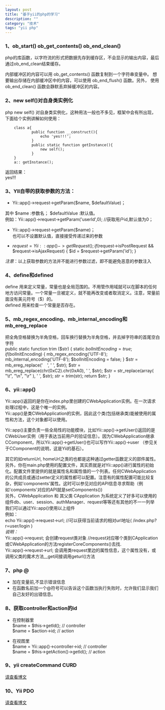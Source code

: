 ```yaml
---
layout: post
title: "基于yii的php的学习"
description: ""
category: "技术" 
tags: "yii php" 
---
```


### 1、ob_start() ob_get_contents() ob_end_clean()   
php的库函数，以字符流的形式把数据先存到缓存区，不会显示的输出内容，最后通过ob_end_clean结束缓存。    


内部缓冲区的内容可以用 ob_get_contents() 函数复制到一个字符串变量中。 想要输出存储在内部缓冲区中的内容，可以使用 ob_end_flush() 函数。另外， 使用 ob_end_clean() 函数会静默丢弃掉缓冲区的内容。    

 

### 2、new self()对自身类实例化     
php  new self() 对自身类实例化，这种用法一般也不多见，框架中会有所出现，下面给个实例讲解如何使用：   



		class a{
				public function __construct(){
					echo 'yes!!!';
				}
				public static function getInstance(){
					new self();
				}
		}    
		a:: getInstance();    



返回结果：   
			yes!!!




### 3、YII自带的获取参数的方法：     
- Yii::app()->request->getParam($name, $defaultValue)；     


其中 $name :参数名； $defaultValue :默认值。    
例如：Yii::app()->request->getParam('userId',0); //获取用户id,默认值为0；      
- Yii::app()->request->getParam($name)；     
也可以不设置默认值，直接接受传递过来的参数    

- $request = Yii::app()->getRequest();     
		if ($request->isPostRequest && $request->isAjaxRequest) {
   		   $id = $request->getParam('id');
   	}    



*注意*：以上获取参数的方法并不能进行参数过滤，即不能避免恶意的参数注入     

### 4、define和defined    
define 用来定义常量，常量也是全局范围的。不用管作用域就可以在脚本的任何地方访问常量。一个常量一旦被定义，就不能再改变或者取消定义。注意，常量前面没有美元符号（$）的。     
defined 用来检查一个常量是否存在。   

 

### 5、mb_regex_encoding、mb_internal_encoding和mb_ereg_replace     
把全角空格替换为半角空格，回车换行替换为半角空格，并去掉字符串的首尾空白字符      
		public static function trim ($str)
				{
					static $bolInitEncoding = true;
					if ($bolInitEncoding) {
            mb_regex_encoding('UTF-8');
            mb_internal_encoding('UTF-8');
            $bolInitEncoding = false;
        	}
        $str = mb_ereg_replace('　', ' ', $str);
        $str = mb_ereg_replace(chr(0xC2).chr(0xA0), ' ', $str);
        $str = str_replace(array(
            "\t",
            "\n",
            "\r"
        ), ' ', $str);
        $str = trim($str);
        return $str;
    }    




### 6、yii::app()    
Yii::app()返回的是你在index.php里创建的CWebApplication实例。在一次请求处理过程中，这是个唯一的实例。      
Yii::app()是类CWebApplication的实例，因此这个类(包括继承类)能被使用的属性和方法，这个对象都可以使用。     

Yii::app()主要负责一些全局性的功能模块，比如Yii::app()->getUser()返回的是CWebUser实例（用于表达当前用户的验证信息）。因为CWebApplication继承CComponent，所以Yii::app()->getUser()也可以写作Yii::app()->user （参见关于CComponent的说明，这是Yii的基石）。       

其它的如returnUrl, homeUrl之类的也都是这种通过getter函数定义的部件属性。另外，你在main.php使用的配置文件，其实质就是对Yii::app()进行属性的初始化。配置文件里提供的就是属性名和属性值的一个列表。任何CWebApplication的公共成员或通过setter定义的属性都可以配置。注意有的属性配置可能比较复杂，例如'components'属性。这时可以参见对应的API信息寻求帮助（例如'components'对应的API就是setComponents())     
另外，CWebApplication 和 其父类 CApplication 为系统定义了好多可以使用的组件db、user、session、authManager、request等等还有其他的不一一列举       
我们可以通过Yii::app()使用以上组件      
例如：        
echo Yii::app()->request->url;  //可以获得当前请求的相对url地址( /index.php?r=user/login )       
*说明：*      
Yii::app()->request;  会创建request类对象  //request对应哪个类到CApplication或CWebApplication的方法registerCoreComponents()去找.      
Yii::app()->request->url;  会调用类request里边的属性信息，这个属性没有，或调用父类的魔术方法__get间接调用geturl()方法       


### 7、php @     
- 加在变量前,不显示错误信息     
- 在函数名前加一个@符号可以告诉这个函数当执行失败时，允许我们显示我们自己友好的出错信息。        


### 8、获取controller和action的id      
- 在控制器里      
		$name = $this->getId();  // controller            
		$name = $action->id;  // action            


- 在视图里      
		$name = Yii::app()->controller->id;  // controller      
		$name = $this->getAction()->getId(); // action     


### 9、yii createCommand CURD
[请查看博文](http://blog.csdn.net/liruxing1715/article/details/42168953)      



### 10、Yii PDO       
[请查看博文](http://holyrain1314.blog.163.com/blog/static/100114135201261314927880/)
